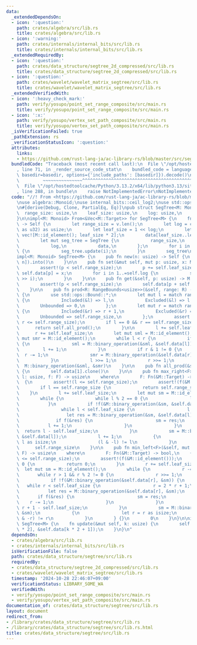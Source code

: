 ```yaml
---
data:
  _extendedDependsOn:
  - icon: ':question:'
    path: crates/algebra/src/lib.rs
    title: crates/algebra/src/lib.rs
  - icon: ':warning:'
    path: crates/internals/internal_bits/src/lib.rs
    title: crates/internals/internal_bits/src/lib.rs
  _extendedRequiredBy:
  - icon: ':question:'
    path: crates/data_structure/segtree_2d_compressed/src/lib.rs
    title: crates/data_structure/segtree_2d_compressed/src/lib.rs
  - icon: ':question:'
    path: crates/wavelet/wavelet_matrix_segtree/src/lib.rs
    title: crates/wavelet/wavelet_matrix_segtree/src/lib.rs
  _extendedVerifiedWith:
  - icon: ':heavy_check_mark:'
    path: verify/yosupo/point_set_range_composite/src/main.rs
    title: verify/yosupo/point_set_range_composite/src/main.rs
  - icon: ':x:'
    path: verify/yosupo/vertex_set_path_composite/src/main.rs
    title: verify/yosupo/vertex_set_path_composite/src/main.rs
  _isVerificationFailed: true
  _pathExtension: rs
  _verificationStatusIcon: ':question:'
  attributes:
    links:
    - https://github.com/rust-lang-ja/ac-library-rs/blob/master/src/segtree.rs>
  bundledCode: "Traceback (most recent call last):\n  File \"/opt/hostedtoolcache/Python/3.13.2/x64/lib/python3.13/site-packages/onlinejudge_verify/documentation/build.py\"\
    , line 71, in _render_source_code_stat\n    bundled_code = language.bundle(stat.path,\
    \ basedir=basedir, options={'include_paths': [basedir]}).decode()\n          \
    \         ~~~~~~~~~~~~~~~^^^^^^^^^^^^^^^^^^^^^^^^^^^^^^^^^^^^^^^^^^^^^^^^^^^^^^^^^^^^^^^^^^\n\
    \  File \"/opt/hostedtoolcache/Python/3.13.2/x64/lib/python3.13/site-packages/onlinejudge_verify/languages/rust.py\"\
    , line 288, in bundle\n    raise NotImplementedError\nNotImplementedError\n"
  code: "//! From <https://github.com/rust-lang-ja/ac-library-rs/blob/master/src/segtree.rs>\n\
    \nuse algebra::Monoid;\nuse internal_bits::ceil_log2;\nuse std::ops::RangeBounds;\n\
    \n#[derive(Debug, Clone, PartialEq, Eq)]\npub struct SegTree<M: Monoid> {\n  \
    \  range_size: usize,\n    leaf_size: usize,\n    log: usize,\n    data: Vec<M::Target>,\n\
    }\n\nimpl<M: Monoid> From<&Vec<M::Target>> for SegTree<M> {\n    fn from(v: &Vec<M::Target>)\
    \ -> Self {\n        let range_size = v.len();\n        let log = ceil_log2(range_size\
    \ as u32) as usize;\n        let leaf_size = 1 << log;\n        let mut data =\
    \ vec![M::id_element(); leaf_size * 2];\n        data[leaf_size..leaf_size + range_size].clone_from_slice(v);\n\
    \        let mut seg_tree = SegTree {\n            range_size,\n            leaf_size,\n\
    \            log,\n            data,\n        };\n        for i in (1..leaf_size).rev()\
    \ {\n            seg_tree.update(i);\n        }\n        seg_tree\n    }\n}\n\n\
    impl<M: Monoid> SegTree<M> {\n    pub fn new(n: usize) -> Self {\n        (&vec![M::id_element();\
    \ n]).into()\n    }\n\n    pub fn set(&mut self, mut p: usize, x: M::Target) {\n\
    \        assert!(p < self.range_size);\n        p += self.leaf_size;\n       \
    \ self.data[p] = x;\n        for i in 1..=self.log {\n            self.update(p\
    \ >> i);\n        }\n    }\n\n    pub fn get(&self, p: usize) -> M::Target {\n\
    \        assert!(p < self.range_size);\n        self.data[p + self.leaf_size].clone()\n\
    \    }\n\n    pub fn prod<R: RangeBounds<usize>>(&self, range: R) -> M::Target\
    \ {\n        use std::ops::Bound::*;\n        let mut l = match range.start_bound()\
    \ {\n            Included(&l) => l,\n            Excluded(&l) => l + 1,\n    \
    \        Unbounded => 0,\n        };\n        let mut r = match range.end_bound()\
    \ {\n            Included(&r) => r + 1,\n            Excluded(&r) => r,\n    \
    \        Unbounded => self.range_size,\n        };\n        assert!(l <= r &&\
    \ r <= self.range_size);\n        if l == 0 && r == self.range_size {\n      \
    \      return self.all_prod();\n        }\n\n        l += self.leaf_size;\n  \
    \      r += self.leaf_size;\n        let mut sml = M::id_element();\n        let\
    \ mut smr = M::id_element();\n        while l < r {\n            if l & 1 != 0\
    \ {\n                sml = M::binary_operation(&sml, &self.data[l]);\n       \
    \         l += 1;\n            }\n            if r & 1 != 0 {\n              \
    \  r -= 1;\n                smr = M::binary_operation(&self.data[r], &smr);\n\
    \            }\n            l >>= 1;\n            r >>= 1;\n        }\n      \
    \  M::binary_operation(&sml, &smr)\n    }\n\n    pub fn all_prod(&self) -> M::Target\
    \ {\n        self.data[1].clone()\n    }\n\n    pub fn max_right<F>(&self, mut\
    \ l: usize, f: F) -> usize\n    where\n        F: Fn(&M::Target) -> bool,\n  \
    \  {\n        assert!(l <= self.range_size);\n        assert!(f(&M::id_element()));\n\
    \        if l == self.range_size {\n            return self.range_size;\n    \
    \    }\n        l += self.leaf_size;\n        let mut sm = M::id_element();\n\
    \        while {\n            while l % 2 == 0 {\n                l >>= 1;\n \
    \           }\n            if !f(&M::binary_operation(&sm, &self.data[l])) {\n\
    \                while l < self.leaf_size {\n                    l >>= 1;\n  \
    \                  let res = M::binary_operation(&sm, &self.data[l]);\n      \
    \              if f(&res) {\n                        sm = res;\n             \
    \           l += 1;\n                    }\n                }\n              \
    \  return l - self.leaf_size;\n            }\n            sm = M::binary_operation(&sm,\
    \ &self.data[l]);\n            l += 1;\n            {\n                let l =\
    \ l as isize;\n                (l & -l) != l\n            }\n        } {}\n  \
    \      self.range_size\n    }\n\n    pub fn min_left<F>(&self, mut r: usize, f:\
    \ F) -> usize\n    where\n        F: Fn(&M::Target) -> bool,\n    {\n        assert!(r\
    \ <= self.range_size);\n        assert!(f(&M::id_element()));\n        if r ==\
    \ 0 {\n            return 0;\n        }\n        r += self.leaf_size;\n      \
    \  let mut sm = M::id_element();\n        while {\n            r -= 1;\n     \
    \       while r > 1 && r % 2 != 0 {\n                r >>= 1;\n            }\n\
    \            if !f(&M::binary_operation(&self.data[r], &sm)) {\n             \
    \   while r < self.leaf_size {\n                    r = 2 * r + 1;\n         \
    \           let res = M::binary_operation(&self.data[r], &sm);\n             \
    \       if f(&res) {\n                        sm = res;\n                    \
    \    r -= 1;\n                    }\n                }\n                return\
    \ r + 1 - self.leaf_size;\n            }\n            sm = M::binary_operation(&self.data[r],\
    \ &sm);\n            {\n                let r = r as isize;\n                (r\
    \ & -r) != r\n            }\n        } {}\n        0\n    }\n}\n\nimpl<M: Monoid>\
    \ SegTree<M> {\n    fn update(&mut self, k: usize) {\n        self.data[k] = M::binary_operation(&self.data[k\
    \ * 2], &self.data[k * 2 + 1]);\n    }\n}\n"
  dependsOn:
  - crates/algebra/src/lib.rs
  - crates/internals/internal_bits/src/lib.rs
  isVerificationFile: false
  path: crates/data_structure/segtree/src/lib.rs
  requiredBy:
  - crates/data_structure/segtree_2d_compressed/src/lib.rs
  - crates/wavelet/wavelet_matrix_segtree/src/lib.rs
  timestamp: '2024-10-28 22:46:07+09:00'
  verificationStatus: LIBRARY_SOME_WA
  verifiedWith:
  - verify/yosupo/point_set_range_composite/src/main.rs
  - verify/yosupo/vertex_set_path_composite/src/main.rs
documentation_of: crates/data_structure/segtree/src/lib.rs
layout: document
redirect_from:
- /library/crates/data_structure/segtree/src/lib.rs
- /library/crates/data_structure/segtree/src/lib.rs.html
title: crates/data_structure/segtree/src/lib.rs
---
```

